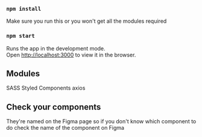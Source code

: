 ### `npm install`

Make sure you run this or you won't get all the modules required

### `npm start`

Runs the app in the development mode.\
Open [http://localhost:3000](http://localhost:3000) to view it in the browser.

## Modules

SASS
Styled Components
axios

## Check your components
They're named on the Figma page so if you don't know which component to do check the name of the component on Figma
